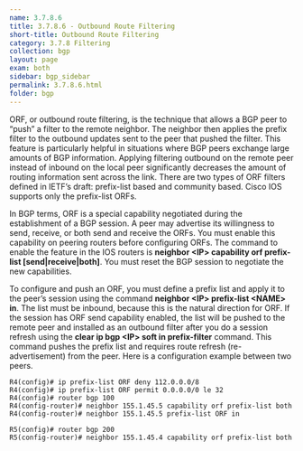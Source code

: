 ```yaml
---
name: 3.7.8.6
title: 3.7.8.6 - Outbound Route Filtering
short-title: Outbound Route Filtering
category: 3.7.8 Filtering
collection: bgp
layout: page
exam: both
sidebar: bgp_sidebar
permalink: 3.7.8.6.html
folder: bgp
---
```

ORF, or outbound route filtering, is the technique that allows a BGP peer to “push” a filter to the remote neighbor. The neighbor then applies the prefix filter to the outbound updates sent to the peer that pushed the filter. This feature is particularly helpful in situations where BGP peers exchange large amounts of BGP information. Applying filtering outbound on the remote peer instead of inbound on the local peer significantly decreases the amount of routing information sent across the link. There are two types of ORF filters defined in IETF’s draft: prefix-list based and community based. Cisco IOS supports only the prefix-list ORFs.

In BGP terms, ORF is a special capability negotiated during the establishment of a BGP session. A peer may advertise its willingness to send, receive, or both send and receive the ORFs. You must enable this capability on peering routers before configuring ORFs. The command to enable the feature in the IOS routers is **neighbor \<IP\> capability orf prefix-list [send|receive|both]**. You must reset the BGP session to negotiate the new capabilities.

To configure and push an ORF, you must define a prefix list and apply it to the peer’s session using the command **neighbor \<IP\> prefix-list \<NAME\> in**. The list must be inbound, because this is the natural direction for ORF. If the session has ORF send capability enabled, the list will be pushed to the remote peer and installed as an outbound filter after you do a session refresh using the **clear ip bgp \<IP\> soft in prefix-filter** command. This command pushes the prefix list and requires route refresh (re-advertisement) from the peer. Here is a configuration example between two peers.
```
R4(config)# ip prefix-list ORF deny 112.0.0.0/8
R4(config)# ip prefix-list ORF permit 0.0.0.0/0 le 32
R4(config)# router bgp 100
R4(config-router)# neighbor 155.1.45.5 capability orf prefix-list both
R4(config-router)# neighbor 155.1.45.5 prefix-list ORF in
```
```
R5(config)# router bgp 200
R5(config-router)# neighbor 155.1.45.4 capability orf prefix-list both
```
